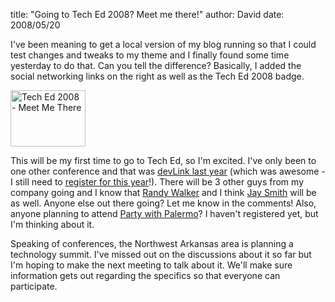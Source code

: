 
title: "Going to Tech Ed 2008? Meet me there!"
author: David
date: 2008/05/20

<p>I've been meaning to get a local version of my blog running so that I could test changes and tweaks to my theme and I finally found some time yesterday to do that. Can you tell the difference? Basically, I added the social networking links on the right as well as the Tech Ed 2008 badge.</p> <p><a href="http://www.microsoft.com/events/teched2008/default.mspx"><img style="border-right: 0px; border-top: 0px; border-left: 0px; border-bottom: 0px" height="90" alt="Tech Ed 2008 - Meet Me There" src="http://www.mohundro.com/blog/content/binary/WindowsLiveWriter/GoingtoTechEd2008Meetmethere_74DE/TechEd_MeetMeThere_dev_120x90_3.jpg" width="120" border="0"></a> </p> <p>This will be my first time to go to Tech Ed, so I'm excited. I've only been to one other conference and that was <a href="http://www.mohundro.com/blog/2007/10/17/devLink2007Recap.aspx">devLink last year</a> (which was awesome - I still need to <a href="http://devlink.net/">register for this year</a>!). There will be 3 other guys from my company going and I know that <a href="http://mysoftwarestartup.com/">Randy Walker</a> and I think <a href="http://jaysmith.us/">Jay Smith</a> will be as well. Anyone else out there going? Let me know in the comments! Also, anyone planning to attend <a href="http://teched2008.partywithpalermo.com/">Party with Palermo</a>? I haven't registered yet, but I'm thinking about it.</p> <p>Speaking of conferences, the Northwest Arkansas area is planning a technology summit. I've missed out on the discussions about it so far but I'm hoping to make the next meeting to talk about it. We'll make sure information gets out regarding the specifics so that everyone can participate.</p>
